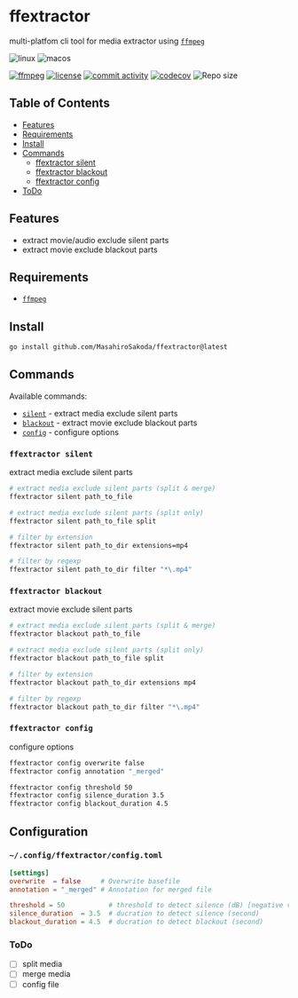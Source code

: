 # ffextractor

multi-platfom cli tool for media extractor using [`ffmpeg`][ffmpeg-website]

![linux][linux-badge]
![macos][macos-badge]

[![ffmpeg][ffmpeg-badge]][ffmpeg-website]
[![license][license-badge]][license-file]
[![commit activity](https://img.shields.io/github/commit-activity/m/MasahiroSakoda/ffextractor)](https://github.com/MasahiroSakoda/ffextractor/graphs/commit-activity)
[![codecov](https://codecov.io/gh/MasahiroSakoda/ffextractor/graph/badge.svg?token=YT6P15G01J)](https://codecov.io/gh/MasahiroSakoda/ffextractor)
<img src="https://img.shields.io/github/repo-size/MasahiroSakoda/ffextractor?style=flat-square&label=Repo" alt="Repo size" />

[linux-badge]: https://img.shields.io/badge/Linux%20-yellow.svg?style=flat-square&logo=linux&logoColor=black
[macos-badge]: https://img.shields.io/badge/macOS-%23.svg?style=flat-square&logo=apple&color=000000&logoColor=white

[ffmpeg-badge]: https://img.shields.io/badge/Powered%20by-ffmpeg-blue.svg
[ffmpeg-website]: https://www.ffmpeg.org/
[license-badge]: https://img.shields.io/github/license/MasahiroSakoda/dotfiles
[license-file]: https://github.com/MasahiroSakoda/dotfiles/blob/main/LICENSE

## Table of Contents

* [Features](#features)
* [Requirements](#requirements)
* [Install](#install)
* [Commands](#commands)
  * [ffextractor silent](#ffextractor-silent)
  * [ffextractor blackout](#ffextractor-blackout)
  * [ffextractor config](#ffextractor-config)
* [ToDo](#todo)

## Features

* extract movie/audio exclude silent parts
* extract movie exclude blackout parts

## Requirements

* [`ffmpeg`](https://www.ffmpeg.org/)

## Install

```bash
go install github.com/MasahiroSakoda/ffextractor@latest
```

## Commands

Available commands:

* [`silent`](#ffextractor-silent) - extract media exclude silent parts
* [`blackout`](#ffextractor-blackout) - extract movie exclude blackout parts
* [`config`](#ffextractor-config) - configure options

### `ffextractor silent`

extract media exclude silent parts

```bash
# extract media exclude silent parts (split & merge)
ffextractor silent path_to_file

# extract media exclude silent parts (split only)
ffextractor silent path_to_file split

# filter by extension
ffextractor silent path_to_dir extensions=mp4

# filter by regexp
ffextractor silent path_to_dir filter "*\.mp4"
```

### `ffextractor blackout`

extract movie exclude silent parts

```bash
# extract media exclude silent parts (split & merge)
ffextractor blackout path_to_file

# extract media exclude silent parts (split only)
ffextractor blackout path_to_file split

# filter by extension
ffextractor blackout path_to_dir extensions mp4

# filter by regexp
ffextractor blackout path_to_dir filter "*\.mp4"
```

### `ffextractor config`

configure options

```bash
ffextractor config overwrite false
ffextractor config annotation "_merged"

ffextractor config threshold 50
ffextractor config silence_duration 3.5
ffextractor config blackout_duration 4.5
```

## Configuration

### `~/.config/ffextractor/config.toml`

```toml
[settings]
overwrite  = false     # Overwrite basefile
annotation = "_merged" # Annotation for merged file

threshold = 50           # threshold to detect silence (dB) [negative value]
silence_duration  = 3.5  # ducration to detect silence (second)
blackout_duration = 4.5  # ducration to detect blackout (second)
```

### ToDo

* [ ] split media
* [ ] merge media
* [ ] config file
